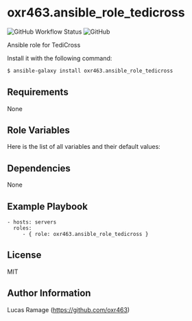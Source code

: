 oxr463.ansible_role_tedicross
==============================

![GitHub Workflow Status](https://img.shields.io/github/workflow/status/oxr463/ansible-role-tedicross/Lint?style=flat-square)
![GitHub](https://img.shields.io/github/license/oxr463/ansible-role-tedicross?style=flat-square)

Ansible role for TediCross

Install it with the following command:

```bash
$ ansible-galaxy install oxr463.ansible_role_tedicross
```

Requirements
------------

None

Role Variables
--------------

Here is the list of all variables and their default values:



Dependencies
------------

None

Example Playbook
-------------------------

    - hosts: servers
      roles:
         - { role: oxr463.ansible_role_tedicross }

License
-------

MIT

Author Information
------------------

Lucas Ramage (https://github.com/oxr463)
